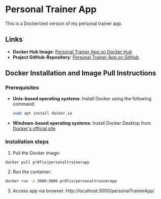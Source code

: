 # Personal Trainer App

This is a Dockerized version of my personal trainer app.

## Links

- **Docker Hub Image**: [Personal Trainer App on Docker Hub](https://hub.docker.com/r/pr0fix/personaltrainerapp)
- **Project GitHub-Repository**: [Personal Trainer App on GitHub](https://github.com/pr0fix/personalTrainerApp)

## Docker Installation and Image Pull Instructions

### Prerequisites

- **Unix-based operating systems**: Install Docker using the following command:
  ```sh
  sudo apt install docker.io
  ```
- **Windows-based operating systems**: Install Docker Desktop from [Docker's official site](https://www.docker.com/products/docker-desktop/)

### Installation steps

1. Pull the Docker image:
  ```sh
  docker pull pr0fix/personaltrainerapp
  ```
2. Run the container:
  ```sh
  docker run -p 3000:3000 pr0fix/personaltrainerapp
  ```
3. Access app via browser:
   http://localhost:3000/personalTrainerApp/
